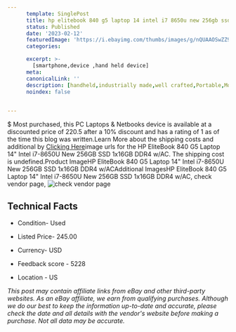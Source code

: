 ```yaml
---
      template: SinglePost
      title: hp elitebook 840 g5 laptop 14 intel i7 8650u new 256gb ssd 1x16gb ddr4 w ac
      status: Published
      date: '2023-02-12'
      featuredImage: 'https://i.ebayimg.com/thumbs/images/g/nQUAAOSwZZ9jvH3j/s-l225.jpg'
      categories: 

      excerpt: >-
        [smartphone,device ,hand held device]
      meta:
      canonicalLink: ''
      description: [handheld,industrially made,well crafted,Portable,Mobile,Compact,Convenient,Lightweight,Maneuverable,Man-portable,Miniature,Carriable,Hand-held,Light,Holdable,Transportable,Mobile device,Pocket-sized,On-the-go,Wireless,Cordless,Compact size,Convenient size, smartphone,device ,hand held device]
      noindex: false

        
---
```

$
    Most purchased, this PC Laptops & Netbooks device is available at a discounted price of 220.5 after a 10% discount and has a rating of 1 as of the time this blog was written.Learn More about the shipping costs and additional by [Clicking Here](https://www.ebay.com/itm/185763251864?hash=item2b405a4698%3Ag%3AnQUAAOSwZZ9jvH3j&mkevt=1&mkcid=1&mkrid=711-53200-19255-0&campid=%253CePNCampaignId%253E&customid=%253CreferenceId%253E&toolid=10049)image urls for the HP EliteBook 840 G5 Laptop 14" Intel i7-8650U New 256GB SSD 1x16GB DDR4 w/AC. The shipping cost is undefined.Product ImageHP EliteBook 840 G5 Laptop 14" Intel i7-8650U New 256GB SSD 1x16GB DDR4 w/ACAdditional ImagesHP EliteBook 840 G5 Laptop 14" Intel i7-8650U New 256GB SSD 1x16GB DDR4 w/AC, check vendor page, ![check vendor page](https://origin-galleryplus.ebayimg.com/ws/web/185763251864_2_0_1/225x225.jpg,https://origin-galleryplus.ebayimg.com/ws/web/185763251864_3_0_1/225x225.jpg,https://origin-galleryplus.ebayimg.com/ws/web/185763251864_4_0_1/225x225.jpg,https://origin-galleryplus.ebayimg.com/ws/web/185763251864_5_0_1/225x225.jpg,https://origin-galleryplus.ebayimg.com/ws/web/185763251864_6_0_1/225x225.jpg,https://origin-galleryplus.ebayimg.com/ws/web/185763251864_7_0_1/225x225.jpg,https://origin-galleryplus.ebayimg.com/ws/web/185763251864_8_0_1/225x225.jpg,https://origin-galleryplus.ebayimg.com/ws/web/185763251864_9_0_1/225x225.jpg)
    
    

 ## Technical Facts 



     
      

 - Condition- Used 


      

 - Listed Price- 245.00 


      

 - Currency- USD 


      

 - Feedback score - 5228 


      

 - Location - US 


      
      

 *_This post may contain affiliate links from eBay and other third-party websites. As an eBay affiliate, we earn from qualifying purchases. Although we do our best to keep the information up-to-date and accurate, please check the date and all details with the vendor's website before making a purchase. Not all data may be accurate._*



    
    
    
    
    